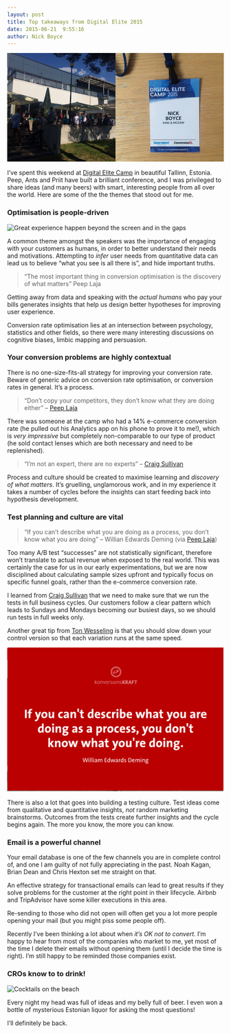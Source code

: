 ```yaml
---
layout: post
title: Top takeaways from Digital Elite 2015
date: 2015-06-21  9:55:16
author: Nick Boyce
---
```


![Process](/assets/img/posts/elitecamp-header.jpg)

I’ve spent this weekend at [Digital Elite Camp](http://digitalelitecamp.com/) in beautiful Tallinn, Estonia. Peep, Ants and Priit have built a brilliant conference, and I was privileged to share ideas (and many beers) with smart, interesting people from all over the world. Here are some of the the themes that stood out for me.

### Optimisation is people-driven

![Great experience happen beyond the screen and in the gaps](https://pbs.twimg.com/media/CHYpZQJWUAAZ7k2.jpg)

A common theme amongst the speakers was the importance of engaging with your customers as humans, in order to better understand their needs and motivations. Attempting to *infer* user needs from quantitative data can lead us to believe “what you see is all there is”, and hide important truths.

> “The most important thing in conversion optimisation is the discovery of what matters” Peep Laja

Getting away from data and speaking with the *actual humans* who pay your bills generates insights that help us design better hypotheses for improving user experience.

Conversion rate optimisation lies at an intersection between psychology, statistics and other fields, so there were many interesting discussions on cognitive biases, limbic mapping and persuasion.

### Your conversion problems are highly contextual

There is no one-size-fits-all strategy for improving your conversion rate. Beware of generic advice on conversion rate optimisation, or conversion rates in general. It’s a process.

> “Don’t copy your competitors, they don’t know what they are doing either” – [Peep Laja](https://twitter.com/peeplaja)

There was someone at the camp who had a 14% e-commerce conversion rate (he pulled out his Analytics app on his phone to prove it to me!), which is *very impressive* but completely non-comparable to our type of product (he sold contact lenses which are both necessary and need to be replenished).

> “I’m not an expert, there are no experts” – [Craig Sullivan](https://twitter.com/optimiseordie)

Process and culture should be created to maximise learning and *discovery of what matters*. It’s gruelling, unglamorous work, and in my experience it takes a number of cycles before the insights can start feeding back into hypothesis development.

### Test planning and culture are vital

> “If you can’t describe what you are doing as a process, you don’t know what you are doing” – Willian Edwards Deming (via [Peep Laja](https://twitter.com/peeplaja))

Too many A/B test “successes” are not statistically significant, therefore won’t translate to actual revenue when exposed to the real world. This was certainly the case for us in our early experimentations, but we are now disciplined about calculating sample sizes upfront and typically focus on specific funnel goals, rather than the e-commerce conversion rate.

I learned from [Craig Sullivan](https://twitter.com/optimiseordie) that we need to make sure that we run the tests in full business cycles. Our customers follow a clear pattern which leads to Sundays and Mondays becoming our busiest days, so we should run tests in full weeks only.

Another great tip from [Ton Wesseling](https://twitter.com/tonw) is that you should slow down your control version so that each variation runs at the same speed.

![Process](/assets/img/posts/elitecamp-process.png)

There is also a lot that goes into building a testing culture. Test ideas come from qualitative and quantitative insights, *not* random marketing brainstorms. Outcomes from the tests create further insights and the cycle begins again. The more you know, the more you can know.

### Email is a powerful channel

Your email database is one of the few channels you are in complete control of, and one I am guilty of not fully appreciating in the past. Noah Kagan, Brian Dean and Chris Hexton set me straight on that.

An effective  strategy for transactional emails can lead to great results if they solve problems for the customer at the right point in their lifecycle. Airbnb and TripAdvisor have some killer executions in this area.

Re-sending to those who did not open will often get you a lot more people opening your mail (but you might piss some people off).

Recently I’ve been thinking a lot about when *it’s OK not to convert*. I’m happy to hear from most of the companies who market to me, yet most of the time I delete their emails without opening them (until I decide the time is right). I’m still happy to be reminded those companies exist.

### CROs know to to drink!

![Cocktails on the beach](https://igcdn-photos-e-a.akamaihd.net/hphotos-ak-xaf1/t51.2885-15/11379094_1576934179236884_1959124560_n.jpg)

Every night my head was full of ideas and my belly full of beer. I even won a bottle of mysterious Estonian liquor for asking the most questions!

I’ll definitely be back.
